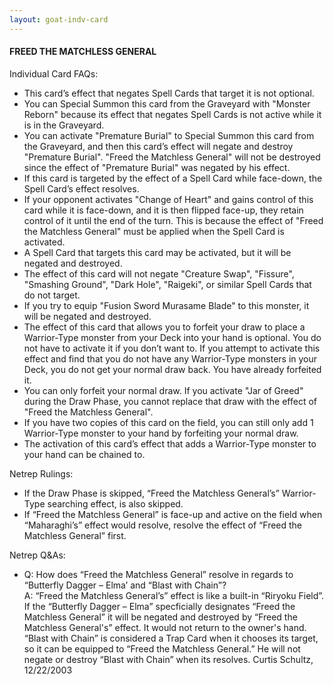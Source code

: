 ```yaml
---
layout: goat-indv-card
---
```


#### FREED THE MATCHLESS GENERAL

Individual Card FAQs:

*   This card’s effect that negates Spell Cards that target it is not optional.
*   You can Special Summon this card from the Graveyard with "Monster Reborn" because its effect that negates Spell Cards is not active while it is in the Graveyard.
*   You can activate "Premature Burial" to Special Summon this card from the Graveyard, and then this card’s effect will negate and destroy "Premature Burial". "Freed the Matchless General" will not be destroyed since the effect of "Premature Burial" was negated by his effect.
*   If this card is targeted by the effect of a Spell Card while face-down, the Spell Card’s effect resolves.
*   If your opponent activates "Change of Heart" and gains control of this card while it is face-down, and it is then flipped face-up, they retain control of it until the end of the turn. This is because the effect of "Freed the Matchless General" must be applied when the Spell Card is activated.
*   A Spell Card that targets this card may be activated, but it will be negated and destroyed.
*   The effect of this card will not negate "Creature Swap", "Fissure", "Smashing Ground", "Dark Hole", "Raigeki", or similar Spell Cards that do not target.
*   If you try to equip "Fusion Sword Murasame Blade" to this monster, it will be negated and destroyed.
*   The effect of this card that allows you to forfeit your draw to place a Warrior-Type monster from your Deck into your hand is optional. You do not have to activate it if you don’t want to. If you attempt to activate this effect and find that you do not have any Warrior-Type monsters in your Deck, you do not get your normal draw back. You have already forfeited it.
*   You can only forfeit your normal draw. If you activate "Jar of Greed" during the Draw Phase, you cannot replace that draw with the effect of "Freed the Matchless General".
*   If you have two copies of this card on the field, you can still only add 1 Warrior-Type monster to your hand by forfeiting your normal draw.
*   The activation of this card’s effect that adds a Warrior-Type monster to your hand can be chained to.

Netrep Rulings:

*   If the Draw Phase is skipped, “Freed the Matchless General’s” Warrior-Type searching effect, is also skipped.
*   If “Freed the Matchless General” is face-up and active on the field when “Maharaghi’s” effect would resolve, resolve the effect of “Freed the Matchless General” first.

Netrep Q&As:

*   Q: How does “Freed the Matchless General” resolve in regards to “Butterfly Dagger – Elma’ and “Blast with Chain”?  
    A: “Freed the Matchless General’s” effect is like a built-in “Riryoku Field”. If the “Butterfly Dagger – Elma” specficially designates “Freed the Matchless General” it will be negated and destroyed by “Freed the Matchless General's” effect. It would not return to the owner's hand. “Blast with Chain” is considered a Trap Card when it chooses its target, so it can be equipped to “Freed the Matchless General.” He will not negate or destroy “Blast with Chain” when its resolves. Curtis Schultz, 12/22/2003